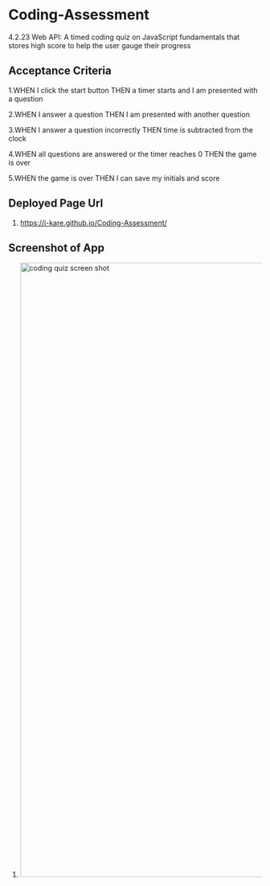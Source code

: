 # Coding-Assessment
4.2.23 Web API: A timed coding quiz on JavaScript fundamentals that stores high score to help the user gauge their progress


## Acceptance Criteria

1.WHEN I click the start button THEN a timer starts and I am presented with a question

2.WHEN I answer a question THEN I am presented with another question

3.WHEN I answer a question incorrectly THEN time is subtracted from the clock

4.WHEN all questions are answered or the timer reaches 0 THEN the game is over

5.WHEN the game is over THEN I can save my initials and score

## Deployed Page Url

1. https://i-kare.github.io/Coding-Assessment/

 
## Screenshot of App

1. <img width="1224" alt="coding quiz screen shot" src="https://github.com/i-kare/Coding-Assessment/assets/119103898/19e8ad77-4ae3-4434-b5c9-f2b2c6f5bf24">



